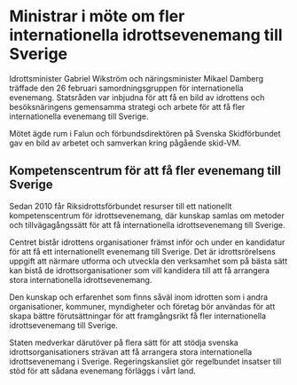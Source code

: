 # Ministrar i möte om fler internationella idrottsevenemang till Sverige

Idrottsminister Gabriel Wikström och näringsminister Mikael Damberg träffade den 26 februari samordningsgruppen för internationella evenemang. Statsråden var inbjudna för att få en bild av idrottens och besöksnäringens gemensamma strategi och arbete för att få fler internationella evenemang till Sverige.


Mötet ägde rum i Falun och förbundsdirektören på Svenska Skidförbundet gav en bild av arbetet och samverkan kring pågående skid\-VM.

## Kompetenscentrum för att få fler evenemang till Sverige

Sedan 2010 får Riksidrottsförbundet resurser till ett nationellt kompetenscentrum för idrottsevenemang, där kunskap samlas om metoder och tillvägagångssätt för att få internationella idrottsevenemang till Sverige.

Centret bistår idrottens organisationer främst inför och under en kandidatur för att få ett internationellt evenemang till Sverige. Det är idrottsrörelsens uppgift att närmare utforma och utveckla den verksamhet som på bästa sätt kan bistå de idrottsorganisationer som vill kandidera till att få arrangera stora internationella idrottsevenemang.

Den kunskap och erfarenhet som finns såväl inom idrotten som i andra organisationer, kommuner, myndigheter och företag bör användas för att skapa bättre förutsättningar för att framgångsrikt få fler internationella idrottsevenemang till Sverige.

Staten medverkar därutöver på flera sätt för att stödja svenska idrottsorganisationers strävan att få arrangera stora internationella idrottsevenemang i Sverige. Regeringskansliet gör regelbundet insatser till stöd för att sådana evenemang förläggs i vårt land.
